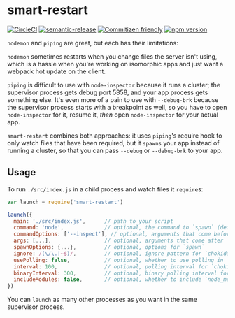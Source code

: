 # smart-restart

[![CircleCI](https://circleci.com/gh/jedwards1211/smart-restart?style=svg)](https://circleci.com/gh/jedwards1211/smart-restart)
[![semantic-release](https://img.shields.io/badge/%20%20%F0%9F%93%A6%F0%9F%9A%80-semantic--release-e10079.svg)](https://github.com/semantic-release/semantic-release)
[![Commitizen friendly](https://img.shields.io/badge/commitizen-friendly-brightgreen.svg)](http://commitizen.github.io/cz-cli/)
[![npm version](https://badge.fury.io/js/smart-restart.svg)](https://badge.fury.io/js/smart-restart)

`nodemon` and `piping` are great, but each has their limitations:

`nodemon` sometimes restarts when you change files the server isn't using, which is a hassle when you're working on
isomorphic apps and just want a webpack hot update on the client.

`piping` is difficult to use with `node-inspector` because it runs a cluster; the supervisor process gets debug port 5858,
and your app process gets something else. It's even more of a pain to use with `--debug-brk` because the supervisor
process starts with a breakpoint as well, so you have to open `node-inspector` for it, resume it, _then_ open
`node-inspector` for your actual app.

`smart-restart` combines both approaches: it uses `piping`'s require hook to only watch files that have been required,
but it `spawns` your app instead of running a cluster, so that you can pass `--debug` or `--debug-brk` to your app.

## Usage

To run `./src/index.js` in a child process and watch files it `require`s:

```js
var launch = require('smart-restart')

launch({
  main: './src/index.js',      // path to your script
  command: 'node',             // optional, the command to `spawn` (default: `process.argv[0]`)
  commandOptions: ['--inspect'], // optional, arguments that come before `main`
  args: [...],                 // optional, arguments that come after `main`
  spawnOptions: {...},         // optional, options for `spawn`
  ignore: /(\/\.|~$)/,         // optional, ignore pattern for `chokidar` (default: /(\/\.|~$)/)
  usePolling: false,           // optional, whether to use polling in `chokidar` (default: false)
  interval: 100,               // optional, polling interval for `chokidar` (default: 100)
  binaryInterval: 300,         // optional, binary polling interval for `chokidar` (default: 300)
  includeModules: false,       // optional, whether to include `node_modules` (default: false)
})
```

You can `launch` as many other processes as you want in the same supervisor process.
